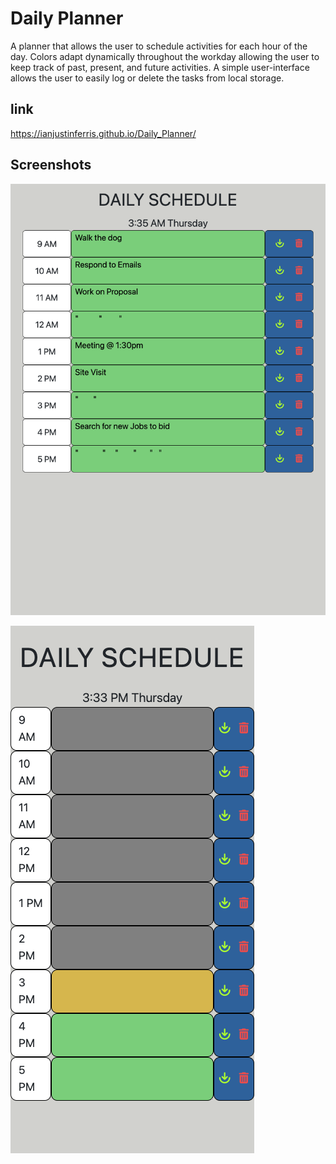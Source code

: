 # Daily Planner

A planner that allows the user to schedule activities for each hour of the day. Colors adapt dynamically throughout the workday allowing the user to keep track of past, present, and future activities. A simple user-interface allows the user to easily log or delete the tasks from local storage.

## link

https://ianjustinferris.github.io/Daily_Planner/

## Screenshots

![Daily_Planner](./Assets/Daily_Planner.png)

![Daily_Planner_Mobile](./Assets/Daily_Planner_Mobile.png)
